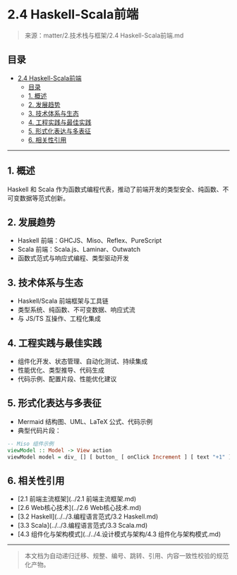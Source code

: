 # 2.4 Haskell-Scala前端

> 来源：matter/2.技术栈与框架/2.4 Haskell-Scala前端.md

## 目录

- [2.4 Haskell-Scala前端](#24-haskell-scala前端)
  - [目录](#目录)
  - [1. 概述](#1-概述)
  - [2. 发展趋势](#2-发展趋势)
  - [3. 技术体系与生态](#3-技术体系与生态)
  - [4. 工程实践与最佳实践](#4-工程实践与最佳实践)
  - [5. 形式化表达与多表征](#5-形式化表达与多表征)
  - [6. 相关性引用](#6-相关性引用)

---

## 1. 概述

Haskell 和 Scala 作为函数式编程代表，推动了前端开发的类型安全、纯函数、不可变数据等范式创新。

## 2. 发展趋势

- Haskell 前端：GHCJS、Miso、Reflex、PureScript
- Scala 前端：Scala.js、Laminar、Outwatch
- 函数式范式与响应式编程、类型驱动开发

## 3. 技术体系与生态

- Haskell/Scala 前端框架与工具链
- 类型系统、纯函数、不可变数据、响应式流
- 与 JS/TS 互操作、工程化集成

## 4. 工程实践与最佳实践

- 组件化开发、状态管理、自动化测试、持续集成
- 性能优化、类型推导、代码生成
- 代码示例、配置片段、性能优化建议

## 5. 形式化表达与多表征

- Mermaid 结构图、UML、LaTeX 公式、代码示例
- 典型代码片段：

```haskell
-- Miso 组件示例
viewModel :: Model -> View action
viewModel model = div_ [] [ button_ [ onClick Increment ] [ text "+1" ] ]
```

## 6. 相关性引用

- [2.1 前端主流框架](../2.1 前端主流框架.md)
- [2.6 Web核心技术](../2.6 Web核心技术.md)
- [3.2 Haskell](../../3.编程语言范式/3.2 Haskell.md)
- [3.3 Scala](../../3.编程语言范式/3.3 Scala.md)
- [4.3 组件化与架构模式](../../4.设计模式与架构/4.3 组件化与架构模式.md)

---

> 本文档为自动递归迁移、规整、编号、跳转、引用、内容一致性校验的规范化产物。

